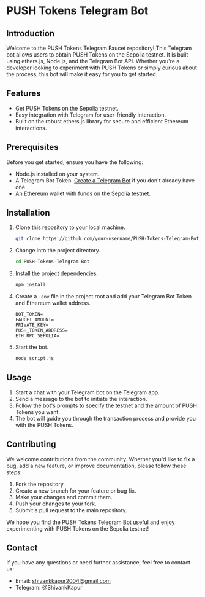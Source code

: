# PUSH Tokens Telegram Bot


## Introduction

Welcome to the PUSH Tokens Telegram Faucet repository! This Telegram bot allows users to obtain PUSH Tokens on the Sepolia testnet. It is built using ethers.js, Node.js, and the Telegram Bot API. Whether you're a developer looking to experiment with PUSH Tokens or simply curious about the process, this bot will make it easy for you to get started.

## Features

- Get PUSH Tokens on the Sepolia testnet.
- Easy integration with Telegram for user-friendly interaction.
- Built on the robust ethers.js library for secure and efficient Ethereum interactions.

## Prerequisites

Before you get started, ensure you have the following:

- Node.js installed on your system.
- A Telegram Bot Token. [Create a Telegram Bot](https://core.telegram.org/bots#botfather) if you don't already have one.
- An Ethereum wallet with funds on the Sepolia testnet.

## Installation

1. Clone this repository to your local machine.

   ```bash
   git clone https://github.com/your-username/PUSH-Tokens-Telegram-Bot.git
   ```

2. Change into the project directory.

   ```bash
   cd PUSH-Tokens-Telegram-Bot
   ```

3. Install the project dependencies.

   ```bash
   npm install
   ```

4. Create a `.env` file in the project root and add your Telegram Bot Token and Ethereum wallet address.

   ```dotenv
   BOT_TOKEN=
   FAUCET_AMOUNT=
   PRIVATE_KEY=
   PUSH_TOKEN_ADDRESS=
   ETH_RPC_SEPOLIA=
   ```

5. Start the bot.

   ```bash
   node script.js
   ```

## Usage

1. Start a chat with your Telegram bot on the Telegram app.
2. Send a message to the bot to initiate the interaction.
3. Follow the bot's prompts to specify the testnet and the amount of PUSH Tokens you want.
4. The bot will guide you through the transaction process and provide you with the PUSH Tokens.

## Contributing

We welcome contributions from the community. Whether you'd like to fix a bug, add a new feature, or improve documentation, please follow these steps:

1. Fork the repository.
2. Create a new branch for your feature or bug fix.
3. Make your changes and commit them.
4. Push your changes to your fork.
5. Submit a pull request to the main repository.


We hope you find the PUSH Tokens Telegram Bot useful and enjoy experimenting with PUSH Tokens on the Sepolia testnet!


## Contact

If you have any questions or need further assistance, feel free to contact us:

- Email: shivankkapur2004@gmail.com
- Telegram: @ShivankKapur



